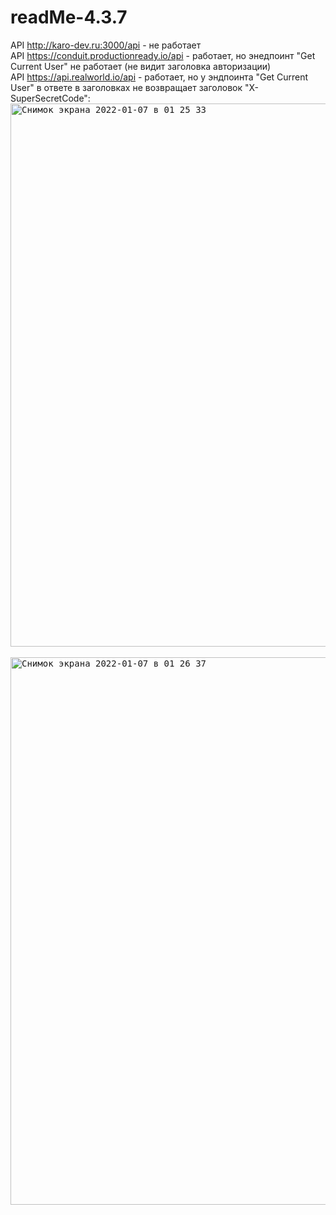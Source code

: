 # readMe-4.3.7
API http://karo-dev.ru:3000/api - не работает <br>
API https://conduit.productionready.io/api - работает, но энедпоинт "Get Current User" не работает (не видит заголовка авторизации) <br>
API https://api.realworld.io/api - работает, но у эндпоинта "Get Current User" в ответе в заголовках не возвращает заголовок "X-SuperSecretCode": <br>
<kbd><img width="869" alt="Снимок экрана 2022-01-07 в 01 25 33" src="https://user-images.githubusercontent.com/90495777/148460961-81832fa9-88af-4719-a9a7-6b6a6bd27e42.png"></kbd>
<br>
<br>
<kbd><img width="876" alt="Снимок экрана 2022-01-07 в 01 26 37" src="https://user-images.githubusercontent.com/90495777/148461079-20fa351f-2acb-4bfb-88e7-4f6ea30ba375.png"></kbd>
